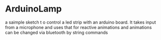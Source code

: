# ArduinoLamp

a saimple sketch t o control a led strip with an arduino board. It takes input from a microphone and uses that for reactive animations and animations can be changed via bluetooth by string commands
